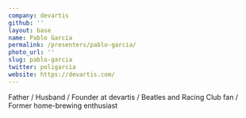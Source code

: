 ```yaml
---
company: devartis
github: ''
layout: base
name: Pablo García
permalink: /presenters/pablo-garcia/
photo_url: ''
slug: pablo-garcia
twitter: poligarcia
website: https://devartis.com/
---
```


Father / Husband / Founder at devartis / Beatles and Racing Club fan / Former home-brewing enthusiast
